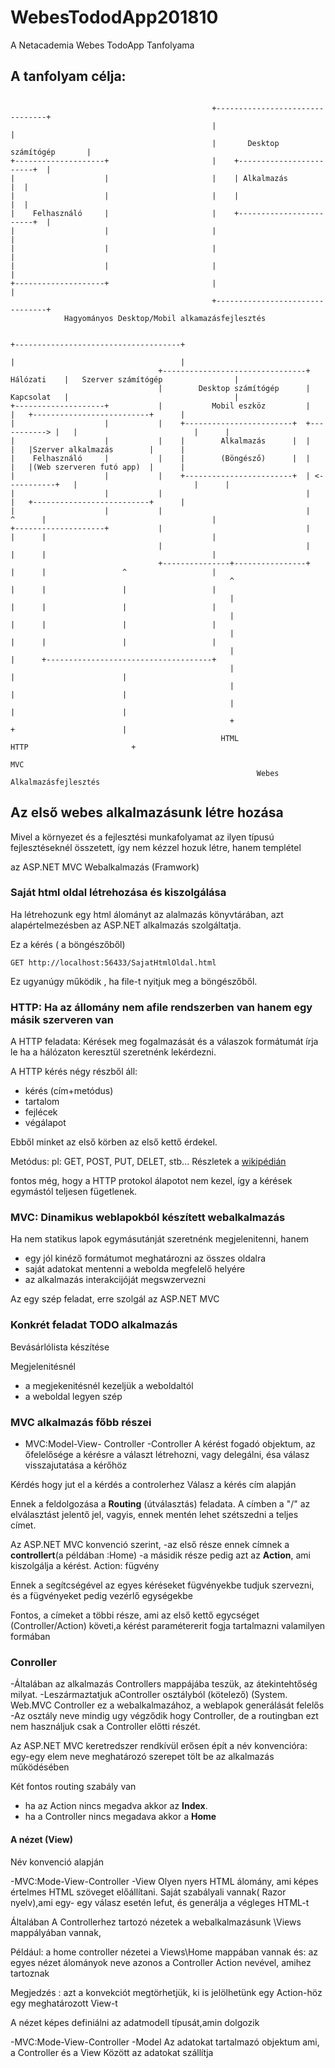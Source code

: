 # WebesTododApp201810
A Netacademia Webes TodoApp Tanfolyama

## A tanfolyam célja:
```  
                                             
                                             +--------------------------------+
                                             |                                |
                                             |       Desktop számítógép       |
+--------------------+                       |    +------------------------+  |
|                    |                       |    | Alkalmazás             |  |
|                    |                       |    |                        |  |
|    Felhasználó     |                       |    +------------------------+  |
|                    |                       |                                |
|                    |                       |                                |
|                    |                       |                                |
+--------------------+                       |                                |
                                             +--------------------------------+
            Hagyományos Desktop/Mobil alkamazásfejlesztés
```
```
                                                                                +-------------------------------------+
                                                                                |                                     |
                                 +--------------------------------+ Hálózati    |   Szerver számítógép                |
                                 |        Desktop számítógép      | Kapcsolat   |                                     |
+--------------------+           |           Mobil eszköz         |             |   +--------------------------+      |
|                    |           |    +------------------------+  +-----------> |   |                          |      |
|                    |           |    |        Alkalmazás      |  |             |   |Szerver alkalmazás        |      |
|    Felhasználó     |           |    |        (Böngésző)      |  |             |   |(Web szerveren futó app)  |      |
|                    |           |    +------------------------+  | <-----------+   |                          |      |
|                    |           |                                |             |   +--------------------------+      |
|                    |           |                                |      ^      |                                     |
+--------------------+           |                                |      |      |                                     |
                                 |                                |      |      |                                     |
                                 +---------------+----------------+      |      |                 ^                   |
                                                 ^                       |      |                 |                   |
                                                 |                       |      |                 |                   |
                                                 |                       |      |                 |                   |
                                                 |                       |      |                 |                   |
                                                 |                       |      +-------------------------------------+
                                                 |                       |                        |
                                                 |                       |                        |
                                                 |                       |                        |
                                                 +                       +                        |
                                               HTML                    HTTP                       +
                                                                                                 MVC
                                                       Webes Alkalmazásfejlesztés
```
## Az első webes alkalmazásunk létre hozása
Mivel a környezet és a fejlesztési munkafolyamat az ilyen típusú fejlesztéseknél összetett, így nem kézzel hozuk létre, hanem templétel

az ASP.NET MVC Webalkalmazás (Framwork)


### Saját html oldal létrehozása és kiszolgálása
Ha létrehozunk egy html álományt az alalmazás könyvtárában, azt alapértelmezésben az ASP.NET alkalmazás szolgáltatja.


Ez a  kérés ( a böngészőből)
```
GET http://localhost:56433/SajatHtmlOldal.html

```


Ez ugyanúgy működik , ha file-t nyitjuk meg a böngészőből.

### HTTP: Ha az állomány nem  afile rendszerben van hanem egy másik szerveren van

A HTTP feladata: Kérések meg fogalmazását és a válaszok formátumát írja le ha a hálózaton keresztül szeretnénk lekérdezni.

A HTTP kérés négy részből áll:
- kérés (cím+metódus)
- tartalom
- fejlécek
- végálapot

Ebből minket az első körben az első kettő érdekel.

Metódus: pl: GET, POST, PUT, DELET, stb...
Részletek a [wikipédián](https://en.wikipedia.org/wiki/Hypertext_Transfer_Protocol)

fontos még, hogy a HTTP protokol álapotot nem kezel, így a kérések egymástól teljesen fügetlenek.

### MVC: Dinamikus weblapokból készített webalkalmazás
Ha nem statikus lapok egymásutánját szeretnénk megjelenitenni, hanem 
- egy jól kinéző formátumot meghatározni az összes oldalra
- saját adatokat mentenni a webolda megfelelő helyére
- az alkalmazás interakcijóját megswzervezni

Az egy szép feladat, erre szolgál az ASP.NET MVC

### Konkrét feladat TODO alkalmazás

Bevásárlólista készítése


Megjelenitésnél
- a megjekenitésnél kezeljük a weboldaltól
- a weboldal legyen szép

### MVC alkalmazás főbb részei

- MVC:Model-View- Controller
	-Controller
		A kérést fogadó objektum, az őfelelősége a kérésre a választ létrehozni, vagy delegálni, ésa  válasz visszajutatása a kérőhöz

Kérdés hogy jut el a kérdés a controlerhez Válasz a kérés cím alapján

Ennek a feldolgozása a **Routing** (útválasztás) feladata. A címben a  "/" az elválasztást jelentő jel, vagyis, ennek mentén lehet szétszedni a teljes címet.

Az ASP.NET MVC konvenció szerint,
	-az első része ennek címnek a **controllert**(a példában :Home)
	-a másidik része pedig azt az **Action**, ami kiszolgálja a kérést. Action: fügvény

Ennek a segítcségével az egyes kéréseket fügvényekbe tudjuk szervezni, és a fügvényeket pedig vezérlő egységekbe

Fontos, a címeket a többi része, ami az első kettő egycséget (Controller/Action) követi,a kérést paramétererit fogja tartalmazni valamilyen formában

### Conroller

-Általában az alkalmazás Controllers mappájába teszük, az átekintehtőség milyat.
-Leszármaztatjuk  aController osztályból (kötelező) (System. Web.MVC Controller ez a webalkalmazához, a weblapok generálását felelős
-Az osztály neve mindig ugy végződik hogy Controller, de a routingban ezt nem használjuk csak a Controller előtti részét.

Az ASP.NET MVC keretredszer rendkívül erősen épít a név konvencióra: egy-egy elem neve meghatározó szerepet tölt be az alkalmazás működésében

Két fontos routing szabály van 
- ha az Action nincs megadva akkor az **Index**.
- ha a Controller nincs megadava akkor  a **Home**

#### A nézet (View)
Név konvenció alapján

-MVC:Mode-View-Controller
	-View
	Olyen nyers HTML álomány, ami képes értelmes HTML szöveget előállítani. 
	Saját szabályali vannak( Razor nyelv),ami egy- egy válasz esetén lefut, és generálja a végleges HTML-t


Általában
A Controllerhez tartozó nézetek a webalkalmazásunk \Views mappályában vannak, 


Például: a home controller nézetei a Views\Home mappában vannak
és: az egyes nézet álományok neve azonos a Controller Action nevével, amihez tartoznak

Megjedzés : azt a konvekciót megtörhetjük, ki is jelölhetünk egy Action-höz egy meghatározott View-t

A nézet képes definiálni az adatmodell típusát,amin dolgozik

-MVC:Mode-View-Controller
	-Model
	Az adatokat tartalmazó objektum ami, a Controller és a View Között az adatokat szállítja


	

